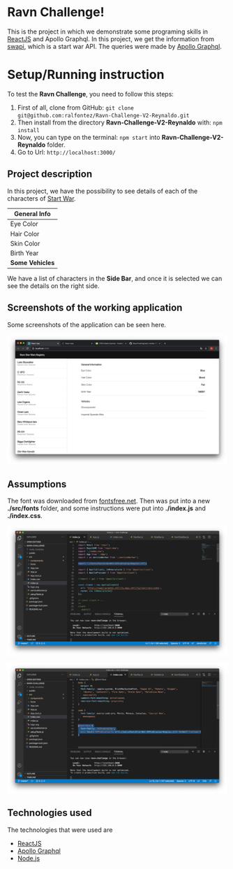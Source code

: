 # Ravn Challenge!

This is the project in which we demonstrate some programing skills in [ReactJS](https://reactjs.org/) and Apollo Graphql. In this project, we get the information from [swapi](https://swapi-graphql.netlify.app/.netlify/functions/index), which is a start war API. The queries were made by [Apollo Graphql](https://www.apollographql.com/). 

# Setup/Running instruction

To test the **Ravn Challenge**, you need to follow this steps:

 1. First of all, clone from GitHub: `git clone git@github.com:ralfontez/Ravn-Challenge-V2-Reynaldo.git`
 2. Then install from the directory **Ravn-Challenge-V2-Reynaldo** with: `npm install`
 3. Now, you can type on the terminal: `npm start` into **Ravn-Challenge-V2-Reynaldo** folder. 
 4. Go to Url: `http://localhost:3000/`

## Project description
In this project, we have the possibility to see details of each of the characters of [Start War](https://en.wikipedia.org/wiki/Star_Wars). 

|  **General Info**  |
|--------------------|
|Eye Color           |
|Hair Color          |
|Skin Color          |
|Birth Year          |
|  **Some Vehicles**      |

We have a list of characters in the **Side Bar**, and once it is selected we can see the details on the right side. 

## Screenshots of the working application
Some screenshots of the application can be seen here. 

![Web application](https://raw.githubusercontent.com/ralfontez/Ravn-Challenge-V2-Reynaldo/master/src/images/webapp.png)

## Assumptions

The font was downloaded from [fontsfree.net](http://fontsfree.net/sf-pro-display-regular-font-download.html). Then was put into a new **./src/fonts** folder, and some instructions were put into **./index.js** and **./index.css**.

![Web application](https://raw.githubusercontent.com/ralfontez/Ravn-Challenge-V2-Reynaldo/master/src/images/indexjs.png)

![Web application](https://raw.githubusercontent.com/ralfontez/Ravn-Challenge-V2-Reynaldo/master/src/images/indexcss.png)
## Technologies used
The technologies that were used are 

 - [ReactJS](https://reactjs.org/)
 - [Apollo Graphql](https://reactjs.org/)
 - [Node.js](https://reactjs.org/) 

